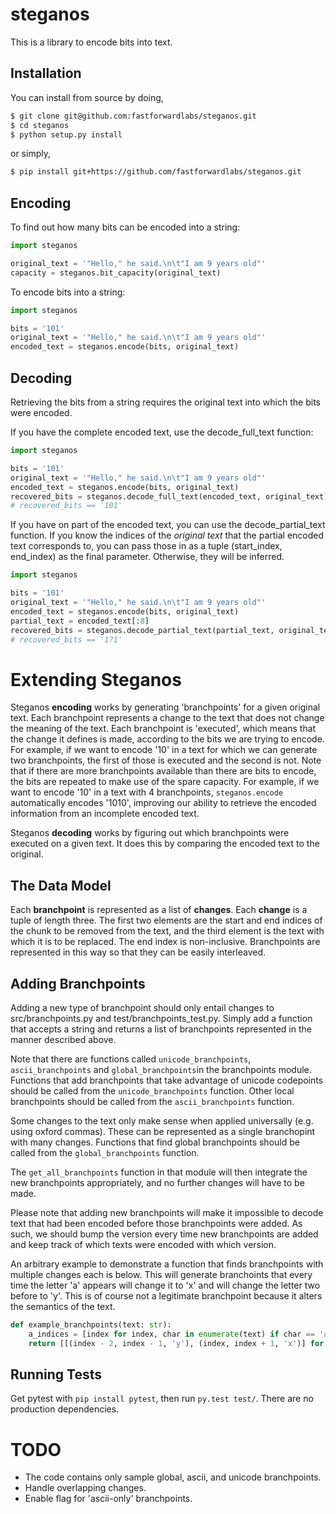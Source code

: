 # steganos

This is a library to encode bits into text.

## Installation

You can install from source by doing,

```bash
$ git clone git@github.com:fastforwardlabs/steganos.git
$ cd steganos
$ python setup.py install
```

or simply,

```bash
$ pip install git+https://github.com/fastforwardlabs/steganos.git
```

## Encoding

To find out how many bits can be encoded into a string:

```.py
import steganos

original_text = '"Hello," he said.\n\t"I am 9 years old"'
capacity = steganos.bit_capacity(original_text)
```

To encode bits into a string:

```.py
import steganos

bits = '101'
original_text = '"Hello," he said.\n\t"I am 9 years old"'
encoded_text = steganos.encode(bits, original_text)
```

## Decoding

Retrieving the bits from a string requires the original text into which the bits were encoded.

If you have the complete encoded text, use the decode_full_text function:

```.py
import steganos

bits = '101'
original_text = '"Hello," he said.\n\t"I am 9 years old"'
encoded_text = steganos.encode(bits, original_text)
recovered_bits = steganos.decode_full_text(encoded_text, original_text)
# recovered_bits == '101'
```

If you have on part of the encoded text, you can use the decode_partial_text function.  If you know the indices of the _original text_ that the partial encoded text corresponds to, you can pass those in as a tuple (start_index, end_index) as the final parameter.  Otherwise, they will be inferred.

```.py
import steganos

bits = '101'
original_text = '"Hello," he said.\n\t"I am 9 years old"'
encoded_text = steganos.encode(bits, original_text)
partial_text = encoded_text[:8]
recovered_bits = steganos.decode_partial_text(partial_text, original_text)
# recovered_bits == '1?1'
```

# Extending Steganos

Steganos **encoding** works by generating 'branchpoints' for a given original text.  Each branchpoint represents a change to the text that does not change the meaning of the text.  Each branchpoint is 'executed', which means that the change it defines is made, according to the bits we are trying to encode.  For example, if we want to encode '10' in a text for which we can generate two branchpoints, the first of those is executed and the second is not.  Note that if there are more branchpoints available than there are bits to encode, the bits are repeated to make use of the spare capacity.  For example, if we want to encode '10' in a text with 4 branchpoints, `steganos.encode` automatically encodes '1010', improving our ability to retrieve the encoded information from an incomplete encoded text.

Steganos **decoding** works by figuring out which branchpoints were executed on a given text.  It does this by comparing the encoded text to the original.

## The Data Model

Each **branchpoint** is represented as a list of **changes**.  Each **change** is a tuple of length three.  The first two elements are the start and end indices of the chunk to be removed from the text, and the third element is the text with which it is to be replaced.  The end index is non-inclusive.  Branchpoints are represented in this way so that they can be easily interleaved.

## Adding Branchpoints

Adding a new type of branchpoint should only entail changes to src/branchpoints.py and test/branchpoints_test.py.  Simply add a function that accepts a string and returns a list of branchpoints represented in the manner described above.

Note that there are functions called `unicode_branchpoints`, `ascii_branchpoints` and `global_branchpoints`in the branchpoints module.  Functions that add branchpoints that take advantage of unicode codepoints should be called from the `unicode_branchpoints` function.  Other local branchpoints should be called from the `ascii_branchpoints` function.

Some changes to the text only make sense when applied universally (e.g. using oxford commas).  These can be represented as a single branchopint with many changes.  Functions that find global branchpoints should be called from the `global_branchpoints` function.

The `get_all_branchpoints` function in that module will then integrate the new branchpoints appropriately, and no further changes will have to be made.

Please note that adding new branchpoints will make it impossible to decode text that had been encoded before those branchpoints were added.  As such, we should bump the version every time new branchpoints are added and keep track of which texts were encoded with which version.

An arbitrary example to demonstrate a function that finds branchpoints with multiple changes each is below.  This will generate branchoints that every time the letter 'a' appears will change it to 'x' and will change the letter two before to 'y'.  This is of course not a legitimate branchpoint because it alters the semantics of the text.

```.py
def example_branchpoints(text: str):
    a_indices = [index for index, char in enumerate(text) if char == 'a']
    return [[(index - 2, index - 1, 'y'), (index, index + 1, 'x')] for index in a_indices]
```

## Running Tests

Get pytest with `pip install pytest`, then run `py.test test/`.  There are no production dependencies.

# TODO
- The code contains only sample global, ascii, and unicode branchpoints.
- Handle overlapping changes.
- Enable flag for 'ascii-only' branchpoints.

